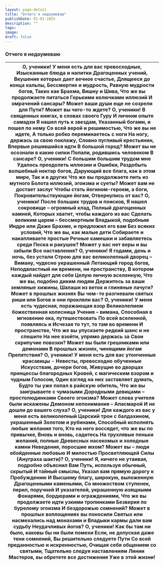 ```yaml
---
layout: page-detail
title: "Отчего я недоумеваю"
publishDate: 01-01-2025
description: ""
tags:
image:
draft: false
---
```


### Отчего я недоумеваю

| О, ученики!  У меня есть для вас превосходные,  Изысканные блюда и напитки  Драгоценных учений,  Вкушение которых дает вечное счастье,  Длящееся до конца кальпы,  Бессмертие и мудрость,  Равную мудрости богов,  Таких как Брахма, Вишну и Шива,  Что же вы продолжаете питаться  Горькими колючками иллюзий  И омрачений сансары?  Может ваши души еще не созрели для Пути?  Может вы чего-то ждете?  О, ученики!  В священных книгах, в словах своего Гуру  И личном опыте самадхи  Я нашел путь к звездам,  Указанный богами, и пошел по нему  Со всей верой и решимостью,  Что же вы не идете,  А только робко переминаетесь с ноги  На ногу, держась за свою поклажу,  Словно пугливый крестьянин,  Впервые решившийся идти  В большой город?  Может вы не осознали в какие силки  Попали, родившись человеком  В сансаре?  О, ученики!  С большим большим трудом мне  Удалось преодолеть иллюзии и  Ошибки,  Раздобыть волшебный нектар богов,  Дарующий все блага, как в этом мире,  Так и в других  Что же вы продолжаете пить из мутного  Болота иллюзий, эгоизма и суеты?  Может вам не достает заслуг  Чтобы стать йогином-героем, а боги,  Покровительствующие йогам,  Отвернулись от вас?  О, ученики!  После больших трудов и поисков,  Я нашел сокровище – огромный клад,  Полный драгоценных камней,  Которых хватит, чтобы каждого из вас  Сделать великим царем – бессмертным  Владыкой, подобным Индре или  Даже Брахме, и предложил его вам  Без всяких условий,  Что же вы, как малые дети  Собираете и накапливаете простые  Речные камешки и забавляетесь среди  Песка и ракушек?  Может у вас нет веры и вы забыли  Все наставления?  О, ученики!  Я годами, день и ночь, без устали  Строю для вас великолепный дворец –  Виману, чудесно украшенный  Летающий город богов,  Неподвластный ни времени, ни пространству,  В котором каждый найдет для себя  Целую личную вселенную,  Что же вы, подобно диким людям  Держитесь за ваши земляные хижины,  Шалаши из веток и глиняные лачуги?  Может в прошлых жизнях  Вы чем-то разгневали святых риши или  Богов и они прокляли вас?  О, ученики!  У меня есть чудесная, поражающая взор  Великолепием божественная колесница  Учения – вимана,  Способная в мгновение ока, путешествовать  По всей вселенной, появляясь и  Исчезая то тут, то там во времени  И пространстве,  Что же вы упускаете редкий шанс и не спешите  На нее взойти, упрямо держась за  Свои скрипучие повозки?  Может вы были грешниками или демонами  В прошлых жизнях, чинящими йогам  Препятствия?  О, ученики!  У меня есть для вас утонченные красавицы -  Невесты, превосходно обученные  Искусствам, дочери богов,  Живущие во дворцах принцессы благородных  Кровей, с магическим взором и чудным  Голосом,  Один взгляд на них заставляет думать,  Будто ты уже попал в райскую обитель,  Что же вы заигрываете с чумазыми  Дородными девицами – простолюдинками  Своего эгоизма?  Может слова учителя были искажены  Демоном непонимания – Апасмарой  И не дошли до вашего слуха?  О, ученики!  Для каждого из вас у меня есть великолепный  Царский трон с балдахином, украшенный  Золотом и рубинами,  Способный исполнять любые желания того,  Кто на него воссядет, что же вы по привычке,  Вновь и вновь, садитесь  На трухлявые пеньки желаний, полные  Древесных насекомых и холодные камни  Неведения, поросшие мхом?  Может вы – люди обойденные любовью  И милостью Просветляющей Силы  (Ануграха шакти)?  О, ученики!  Я, ничего не утаивая, подробно объяснил  Вам Путь, используя обычный, скрытый  И тайный смыслы,  Указал вам прямую дорогу к Пробуждению  И Высшему благу, широкую, выложенную  Драгоценными каменьями,  Со множеством ступенек, перил, поручней  И указателей, украшенную изящными  Фонарями, бордюрами и ограждениями,  Что же вы продолжаете идти узкими тропинками  Безверия по бурелому эгоизма  И бездорожью сомнений?  Может в прошлых воплощениях вы поносили  Святых или насмехались над монахами и  Владыки кармы дали вам судьбу  Неудачливых йогов?  О, ученики!  Как бы там ни было, каковы бы ни были помехи  Если, не допуская даже тени сомнений,  Вы решительно следуете Пути  Со всей преданностью и искренностью,  Очищая себя общением со святыми,  Тщательно следуя наставлениям  Линии Мастеров, вы обретете все достижения  Уже в этой жизни! |
| ------------------------------------------------------------------------------------------------------------------------------------------------------------------------------------------------------------------------------------------------------------------------------------------------------------------------------------------------------------------------------------------------------------------------------------------------------------------------------------------------------------------------------------------------------------------------------------------------------------------------------------------------------------------------------------------------------------------------------------------------------------------------------------------------------------------------------------------------------------------------------------------------------------------------------------------------------------------------------------------------------------------------------------------------------------------------------------------------------------------------------------------------------------------------------------------------------------------------------------------------------------------------------------------------------------------------------------------------------------------------------------------------------------------------------------------------------------------------------------------------------------------------------------------------------------------------------------------------------------------------------------------------------------------------------------------------------------------------------------------------------------------------------------------------------------------------------------------------------------------------------------------------------------------------------------------------------------------------------------------------------------------------------------------------------------------------------------------------------------------------------------------------------------------------------------------------------------------------------------------------------------------------------------------------------------------------------------------------------------------------------------------------------------------------------------------------------------------------------------------------------------------------------------------------------------------------------------------------------------------------------------------------------------------------------------------------------------------------------------------------------------------------------------------------------------------------------------------------------------------------------------------------------------------------------------------------------------------------------------------------------------------------------------------------------------------------------------------------------------------------------------------------------------------------------------------------------------------------------------------------------------------------------------------------------------------------------------------------------------------------------------------------------------------------------------------------------------------------------------------------------------------------------------------------------------------------------------------------------------------------------------------------------------------------------------------------------------------------------------------------------------------------------------------------------------------------------------------------------------------------------------------------------------------------------------------------------------------------------------------------------------------------------------------------------------------------------------------------------------------------------------------------------------------------------------------------------------------------------------------------------------------------------------------------------------------------------------------------------------------ |
  
  
